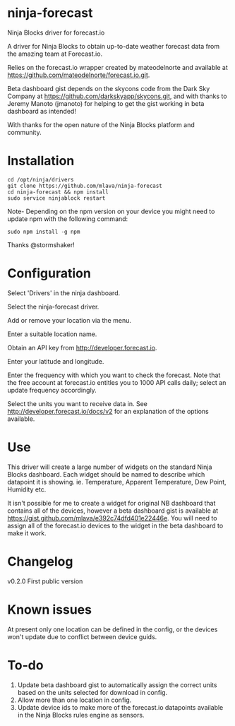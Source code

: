 ninja-forecast
==============

Ninja Blocks driver for forecast.io

A driver for Ninja Blocks to obtain up-to-date weather forecast data from the amazing team at Forecast.io.

Relies on the forecast.io wrapper created by mateodelnorte and available at https://github.com/mateodelnorte/forecast.io.git.

Beta dashboard gist depends on the skycons code from the Dark Sky Company at https://github.com/darkskyapp/skycons.git, and with thanks to Jeremy Manoto (jmanoto) for helping to get the gist working in beta dashboard as intended!

With thanks for the open nature of the Ninja Blocks platform and community.


Installation
================

    cd /opt/ninja/drivers
    git clone https://github.com/mlava/ninja-forecast
    cd ninja-forecast && npm install
    sudo service ninjablock restart



  Note- Depending on the npm version on your device you might need to update npm with the following command:

    sudo npm install -g npm
    
  Thanks @stormshaker!


Configuration
================

Select 'Drivers' in the ninja dashboard.

Select the ninja-forecast driver.

Add or remove your location via the menu.

Enter a suitable location name.

Obtain an API key from http://developer.forecast.io.

Enter your latitude and longitude.

Enter the frequency with which you want to check the forecast. Note that the free account at forecast.io entitles you to 1000 API calls daily; select an update frequency accordingly.

Select the units you want to receive data in. See http://developer.forecast.io/docs/v2 for an explanation of the options available.


Use
================

This driver will create a large number of widgets on the standard Ninja Blocks dashboard. Each widget should be named to describe which datapoint it is showing. ie. Temperature, Apparent Temperature, Dew Point, Humidity etc.

It isn't possible for me to create a widget for original NB dashboard that contains all of the devices, however a beta dashboard gist is available at https://gist.github.com/mlava/e392c74dfd401e22446e. You will need to assign all of the forecast.io devices to the widget in the beta dashboard to make it work.


Changelog
================

v0.2.0
First public version


Known issues
================

At present only one location can be defined in the config, or the devices won't update due to conflict between device guids.


To-do
================

1.	Update beta dashboard gist to automatically assign the correct units based on the units selected for download in config.
2.	Allow more than one location in config.
3. 	Update device ids to make more of the forecast.io datapoints available in the Ninja Blocks rules engine as sensors.
